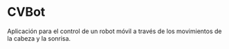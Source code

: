 # CVBot
Aplicación para el control de un robot móvil a través de los movimientos de la cabeza y la sonrisa.
